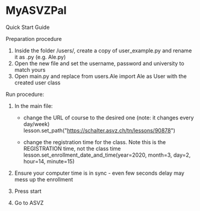 # MyASVZPal

Quick Start Guide

Preparation procedure
1) Inside the folder /users/, create a copy of  user_example.py and rename it as <your name>.py (e.g. Ale.py)
2) Open the new file and set the username, password and university to match yours
3) Open main.py and replace 
          from users.Ale import Ale as User
   with the created user class
   
   
   
Run procedure:
1) In the main file:
    - change the URL of course to the desired one (note: it changes every day/week)
                lesson.set_path("https://schalter.asvz.ch/tn/lessons/90878")
                
    - change the registration time for the class. Note this is the REGISTRATION time, not the class time
                lesson.set_enrollment_date_and_time(year=2020,
                                                    month=3,
                                                    day=2,
                                                    hour=14,
                                                    minute=15)
                                                    
2) Ensure your computer time is in sync - even few seconds delay may mess up the enrollment
3) Press start
4) Go to ASVZ
    
